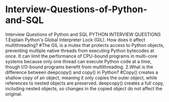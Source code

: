 # Interview-Questions-of-Python-and-SQL
Interview Questions of Python and SQL
PYTHON INTERVIEW QUESTIONS 
 1.Explain Python's Global Interpreter Lock (GIL). How does it affect multithreading?
   #The GIL is a mutex that protects access to Python objects, preventing multiple native threads from executing Python bytecodes at once. It can limit the performance of CPU-bound programs in multi-core systems because only one thread can execute Python code at a time, though I/O-bound programs benefit from multithreading.
 2.What is the difference between deepcopy() and copy() in Python?
  #Copy() creates a shallow copy of an object, meaning it only copies the outer object, while references to nested objects are preserved. deepcopy() creates a full copy, including nested objects, so changes in the copied object do not affect the original.
 
